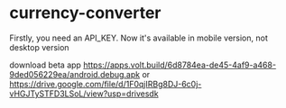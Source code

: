 # currency-converter
Firstly, you need an API_KEY.
Now it's available in mobile version, not desktop version

download beta app
https://apps.volt.build/6d8784ea-de45-4af9-a468-9ded056229ea/android.debug.apk
or
https://drive.google.com/file/d/1F0qjIRBg8DJ-6c0j-vHGJTySTFD3LSoL/view?usp=drivesdk
